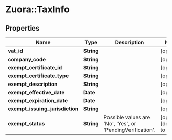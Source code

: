 # Zuora::TaxInfo

## Properties
Name | Type | Description | Notes
------------ | ------------- | ------------- | -------------
**vat_id** | **String** |  | [optional] 
**company_code** | **String** |  | [optional] 
**exempt_certificate_id** | **String** |  | [optional] 
**exempt_certificate_type** | **String** |  | [optional] 
**exempt_description** | **String** |  | [optional] 
**exempt_effective_date** | **Date** |  | [optional] 
**exempt_expiration_date** | **Date** |  | [optional] 
**exempt_issuing_jurisdiction** | **String** |  | [optional] 
**exempt_status** | **String** | Possible values are &#39;No&#39;, &#39;Yes&#39;, or &#39;PendingVerification&#39;.  | [optional] [default to &#39;No&#39;]



